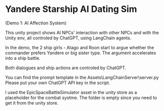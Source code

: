 # Yandere Starship AI Dating Sim 
(Demo 1: AI Affection System)

This unity project shows AI NPCs' interaction with other NPCs and with the Unity env,
all controled by ChatGPT, using LangChain agents.

In the demo, the 2 ship girls - Atago and Roon start to argue whether the commander prefers Yandere or big sister type. The argument accelerates into a ship battle.

Both dialogues and ship actions are controled by ChatGPT.

You can find the prompt template in the Assets\LangChainServer\server.py
Please put your own ChatGPT API key in the script.

I used the EpicSpaceBattleSimulator asset in the unity store as a placeholder for the combat systme. The folder is empty since you need to get it from the unity store.
